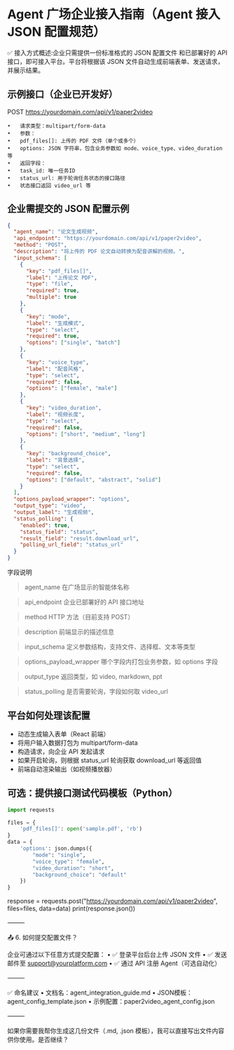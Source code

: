 # Agent 广场企业接入指南（Agent 接入 JSON 配置规范）

✅ 接入方式概述:企业只需提供一份标准格式的 JSON 配置文件 和已部署好的 API 接口，即可接入平台。平台将根据该 JSON 文件自动生成前端表单、发送请求，并展示结果。

## 示例接口（企业已开发好）

POST https://yourdomain.com/api/v1/paper2video

	•	请求类型：multipart/form-data
	•	参数：
	•	pdf_files[]: 上传的 PDF 文件（单个或多个）
	•	options: JSON 字符串，包含业务参数如 mode、voice_type、video_duration 等
	•	返回字段：
	•	task_id: 唯一任务ID
	•	status_url: 用于轮询任务状态的接口路径
	•	状态接口返回 video_url 等

## 企业需提交的 JSON 配置示例

```json
{
  "agent_name": "论文生成视频",
  "api_endpoint": "https://yourdomain.com/api/v1/paper2video",
  "method": "POST",
  "description": "将上传的 PDF 论文自动转换为配音讲解的视频。",
  "input_schema": [
    {
      "key": "pdf_files[]",
      "label": "上传论文 PDF",
      "type": "file",
      "required": true,
      "multiple": true
    },
    {
      "key": "mode",
      "label": "生成模式",
      "type": "select",
      "required": true,
      "options": ["single", "batch"]
    },
    {
      "key": "voice_type",
      "label": "配音风格",
      "type": "select",
      "required": false,
      "options": ["female", "male"]
    },
    {
      "key": "video_duration",
      "label": "视频长度",
      "type": "select",
      "required": false,
      "options": ["short", "medium", "long"]
    },
    {
      "key": "background_choice",
      "label": "背景选择",
      "type": "select",
      "required": false,
      "options": ["default", "abstract", "solid"]
    }
  ],
  "options_payload_wrapper": "options",
  "output_type": "video",
  "output_label": "生成视频",
  "status_polling": {
    "enabled": true,
    "status_field": "status",
    "result_field": "result.download_url",
    "polling_url_field": "status_url"
  }
}
```
字段说明
> agent_name	在广场显示的智能体名称

> api_endpoint	企业已部署好的 API 接口地址

> method	HTTP 方法（目前支持 POST）

> description	前端显示的描述信息

> input_schema	定义参数结构，支持文件、选择框、文本等类型

> options_payload_wrapper	哪个字段内打包业务参数，如 options 字段

> output_type	返回类型，如 video, markdown, ppt

> status_polling	是否需要轮询，字段如何取 video_url

## 平台如何处理该配置
- 动态生成输入表单（React 前端）
- 将用户输入数据打包为 multipart/form-data
- 构造请求，向企业 API 发起请求
- 如果开启轮询，则根据 status_url 轮询获取 download_url 等返回值
- 前端自动渲染输出（如视频播放器）

## 可选：提供接口测试代码模板（Python）

```python
import requests

files = {
    'pdf_files[]': open('sample.pdf', 'rb')
}
data = {
    'options': json.dumps({
        "mode": "single",
        "voice_type": "female",
        "video_duration": "short",
        "background_choice": "default"
    })
}
```

response = requests.post("https://yourdomain.com/api/v1/paper2video", files=files, data=data)
print(response.json())


⸻

📤 6. 如何提交配置文件？

企业可通过以下任意方式提交配置：
	•	✅ 登录平台后台上传 JSON 文件
	•	✅ 发送邮件至 support@yourplatform.com
	•	✅ 通过 API 注册 Agent（可选自动化）

⸻

✅ 命名建议
	•	文档名：agent_integration_guide.md
	•	JSON模板：agent_config_template.json
	•	示例配置：paper2video_agent_config.json

⸻

如果你需要我帮你生成这几份文件（.md, .json 模板），我可以直接写出文件内容供你使用。是否继续？